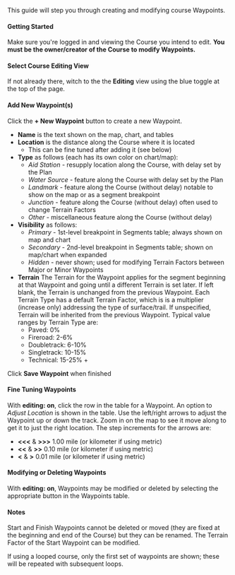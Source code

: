 This guide will step you through creating and modifying course Waypoints.

#### Getting Started
Make sure you're logged in and viewing the Course you intend to edit.
**You must be the owner/creator of the Course to modify Waypoints.**

#### Select Course Editing View
If not already there, witch to the the **Editing** view using the blue toggle
at the top of the page.

#### Add New Waypoint(s)
Click the **+ New Waypoint** button to create a new Waypoint.
- **Name** is the text shown on the map, chart, and tables
- **Location** is the distance along the Course where it is located
  - This can be fine tuned after adding it (see below)
- **Type** as follows (each has its own color on chart/map):
  - *Aid Station* - resupply location along the Course, with delay set by the
    Plan
  - *Water Source* - feature along the Course with delay set by the Plan
  - *Landmark* - feature along the Course (without delay) notable to show on
    the map or as a segment breakpoint
  - *Junction* - feature along the Course (without delay) often used to
    change Terrain Factors
  - *Other* - miscellaneous feature along the Course (without delay)
- **Visibility** as follows:
  - *Primary* - 1st-level breakpoint in Segments table; always shown on map
    and chart
  - *Secondary* - 2nd-level breakpoint in Segments table; shown on map/chart
    when expanded
  - *Hidden* - never shown; used for modifying Terrain Factors between Major or
    Minor Waypoints
- **Terrain** The Terrain for the Waypoint applies for the segment
  beginning at that Waypoint and going until a different Terrain is set
  later. If left  blank, the Terrain is unchanged from the previous
  Waypoint. Each Terrain Type has a default Terrain Factor, which is is a
  multiplier (increase only) addressing the type of
  surface/trail. If unspecified, Terrain will be inherited from the previous
  Waypoint.
  Typical value ranges by Terrain Type are:
  - Paved: 0%
  - Fireroad: 2-6%
  - Doubletrack: 6-10%
  - Singletrack: 10-15%
  - Technical: 15-25% +

Click **Save Waypoint** when finished

#### Fine Tuning Waypoints
With **editing: on**, click the row in the table for a Waypoint. An option to
*Adjust Location* is shown in the table. Use the left/right arrows to adjust the
Waypoint up or down the track. Zoom in on the map to see it move along to get it
to just the right location. The step increments for the arrows are:
- **<<<** & **>>>** 1.00 mile (or kilometer if using metric)
- **<<** & **>>** 0.10 mile (or kilometer if using metric)
- **<** & **>** 0.01 mile (or kilometer if using metric)

#### Modifying or Deleting Waypoints
With **editing: on**, Waypoints may be modified or deleted by selecting the
appropriate button in the Waypoints table.

#### Notes
Start and Finish Waypoints cannot be deleted or moved (they are fixed at the
beginning and end of the Course) but they can be renamed. The Terrain Factor of
the Start Waypoint can be modified.

If using a looped course, only the first set of waypoints are shown; these will
be repeated with subsequent loops.
